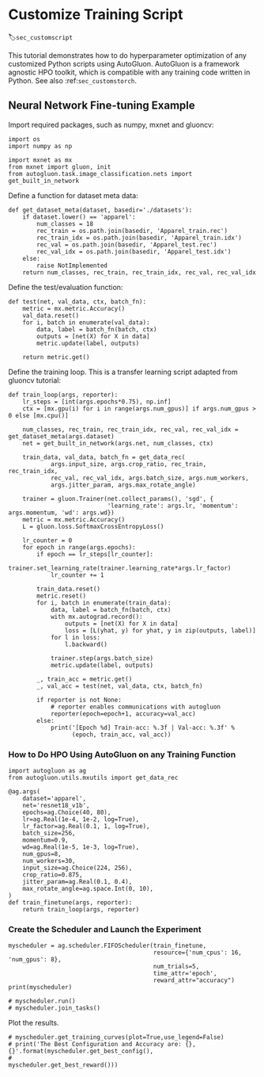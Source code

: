 # Customize Training Script
:label:`sec_customscript`

This tutorial demonstrates how to do hyperparameter optimization of any customized
Python scripts using AutoGluon. AutoGluon is a framework agnostic HPO toolkit, which is compatible with any training code written in Python. See also :ref:`sec_customstorch`.

## Neural Network Fine-tuning Example

Import required packages, such as numpy, mxnet and gluoncv:

```{.python .input}
import os
import numpy as np

import mxnet as mx
from mxnet import gluon, init
from autogluon.task.image_classification.nets import get_built_in_network
```

Define a function for dataset meta data:

```{.python .input}
def get_dataset_meta(dataset, basedir='./datasets'):
    if dataset.lower() == 'apparel':
        num_classes = 18
        rec_train = os.path.join(basedir, 'Apparel_train.rec')
        rec_train_idx = os.path.join(basedir, 'Apparel_train.idx')
        rec_val = os.path.join(basedir, 'Apparel_test.rec')
        rec_val_idx = os.path.join(basedir, 'Apparel_test.idx')
    else:
        raise NotImplemented
    return num_classes, rec_train, rec_train_idx, rec_val, rec_val_idx
```

Define the test/evaluation function:


```{.python .input}
def test(net, val_data, ctx, batch_fn):
    metric = mx.metric.Accuracy()
    val_data.reset()
    for i, batch in enumerate(val_data):
        data, label = batch_fn(batch, ctx)
        outputs = [net(X) for X in data]
        metric.update(label, outputs)

    return metric.get()
```

Define the training loop. This is a transfer learning script adapted from gluoncv tutorial:


```{.python .input}
def train_loop(args, reporter):
    lr_steps = [int(args.epochs*0.75), np.inf]
    ctx = [mx.gpu(i) for i in range(args.num_gpus)] if args.num_gpus > 0 else [mx.cpu()]

    num_classes, rec_train, rec_train_idx, rec_val, rec_val_idx = get_dataset_meta(args.dataset)
    net = get_built_in_network(args.net, num_classes, ctx)

    train_data, val_data, batch_fn = get_data_rec(
            args.input_size, args.crop_ratio, rec_train, rec_train_idx,
            rec_val, rec_val_idx, args.batch_size, args.num_workers,
            args.jitter_param, args.max_rotate_angle)

    trainer = gluon.Trainer(net.collect_params(), 'sgd', {
                            'learning_rate': args.lr, 'momentum': args.momentum, 'wd': args.wd})
    metric = mx.metric.Accuracy()
    L = gluon.loss.SoftmaxCrossEntropyLoss()

    lr_counter = 0
    for epoch in range(args.epochs):
        if epoch == lr_steps[lr_counter]:
            trainer.set_learning_rate(trainer.learning_rate*args.lr_factor)
            lr_counter += 1

        train_data.reset()
        metric.reset()
        for i, batch in enumerate(train_data):
            data, label = batch_fn(batch, ctx)
            with mx.autograd.record():
                outputs = [net(X) for X in data]
                loss = [L(yhat, y) for yhat, y in zip(outputs, label)]
            for l in loss:
                l.backward()

            trainer.step(args.batch_size)
            metric.update(label, outputs)

        _, train_acc = metric.get()
        _, val_acc = test(net, val_data, ctx, batch_fn)

        if reporter is not None:
            # reporter enables communications with autogluon
            reporter(epoch=epoch+1, accuracy=val_acc)
        else:
            print('[Epoch %d] Train-acc: %.3f | Val-acc: %.3f' %
                  (epoch, train_acc, val_acc))
```

### How to Do HPO Using AutoGluon on any Training Function

```{.python .input}
import autogluon as ag
from autogluon.utils.mxutils import get_data_rec

@ag.args(
    dataset='apparel',
    net='resnet18_v1b',
    epochs=ag.Choice(40, 80),
    lr=ag.Real(1e-4, 1e-2, log=True),
    lr_factor=ag.Real(0.1, 1, log=True),
    batch_size=256,
    momentum=0.9,
    wd=ag.Real(1e-5, 1e-3, log=True),
    num_gpus=8,
    num_workers=30,
    input_size=ag.Choice(224, 256),
    crop_ratio=0.875,
    jitter_param=ag.Real(0.1, 0.4),
    max_rotate_angle=ag.space.Int(0, 10),
)
def train_finetune(args, reporter):
    return train_loop(args, reporter)
```

### Create the Scheduler and Launch the Experiment

```{.python .input}
myscheduler = ag.scheduler.FIFOScheduler(train_finetune,
                                         resource={'num_cpus': 16, 'num_gpus': 8},
                                         num_trials=5,
                                         time_attr='epoch',
                                         reward_attr="accuracy")
print(myscheduler)

```

```{.python .input}
# myscheduler.run()
# myscheduler.join_tasks()
```

Plot the results.

```{.python .input}
# myscheduler.get_training_curves(plot=True,use_legend=False)
# print('The Best Configuration and Accuracy are: {}, {}'.format(myscheduler.get_best_config(),
#                                                                myscheduler.get_best_reward()))
```
